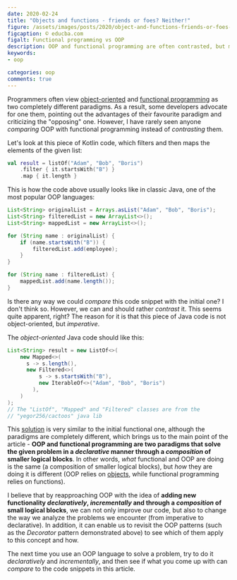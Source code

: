 ```yaml
---
date: 2020-02-24
title: "Objects and functions - friends or foes? Neither!"
figure: /assets/images/posts/2020/object-and-functions-friends-or-foes-neither/Functional-Programming-vs-OOP.png
figcaption: © educba.com
figalt: Functional programming vs OOP
description: OOP and functional programming are often contrasted, but maybe they should be compared instead?
keywords:
- oop

categories: oop
comments: true
---
```


Programmers often view [object-oriented] and [functional programming] as two completely different paradigms. As a result,
some developers advocate for one them, pointing out the advantages of their favourite paradigm and criticizing the
"opposing" one. However, I have rarely seen anyone *comparing* OOP with functional programming instead of
*contrasting* them.

<!--more-->

Let's look at this piece of Kotlin code, which filters and then maps the elements of the given list:

```kotlin
val result = listOf("Adam", "Bob", "Boris")
    .filter { it.startsWith("B") }
    .map { it.length }
```

This is how the code above usually looks like in classic Java, one of the most popular OOP languages:

```java
List<String> originalList = Arrays.asList("Adam", "Bob", "Boris");
List<String> filteredList = new ArrayList<>();
List<String> mappedList = new ArrayList<>();

for (String name : originalList) {
    if (name.startsWith("B")) {
        filteredList.add(employee);
    } 
}

for (String name : filteredList) {
    mappedList.add(name.length());
}
```

Is there any way we could *compare* this code snippet with the initial one? I don't think so. However, we can
and should rather *contrast* it. This seems quite apparent, right? The reason for it is that this piece of Java code is
not object-oriented, but *imperative*.

The *object-oriented* Java code should like this:

```java
List<String> result = new ListOf<>(
    new Mapped<>(
      s -> s.length(),
      new Filtered<>(
          s -> s.startsWith("B"),
          new IterableOf<>("Adam", "Bob", "Boris")
        ),
    )
);
// The "ListOf", "Mapped" and "Filtered" classes are from the
// "yegor256/cactoos" java lib
```
 
This [solution] is very similar to the initial functional one, although the paradigms are completely different, which brings
us to the main point of the article - **OOP and functional programming are two paradigms that solve the given problem
in a *declarative* manner through a *composition* of smaller logical blocks**. In other words, *what* functional and OOP
are doing is the same (a composition of smaller logical blocks), but *how* they are doing it is different
(OOP relies on [objects], while functional programming relies on functions).

I believe that by reapproaching OOP with the idea of **adding new functionality *declaratively*, *incrementally*
and through a *composition* of small logical blocks**,
we can not only improve our code, but also to change the way we analyze the problems we encounter (from imperative to
declarative). In addition, it can enable us to revisit the OOP patterns (such as the *Decorator* pattern demonstrated above)
to see which of them apply to this concept and how.

The next time you use an OOP language to solve a problem, try to do it *declaratively* and *incrementally*, and then
see if what you come up with can *compare* to the code snippets in this article. 


[functional programming]: https://en.wikipedia.org/wiki/Functional_programming
[object-oriented]: https://en.wikipedia.org/wiki/Object-oriented_programming
[solution]: https://www.yegor256.com/2015/02/26/composable-decorators.html
[objects]: /2018/07/27/props-file.html

[utility classes]: https://www.yegor256.com/2014/05/05/oop-alternative-to-utility-classes.html
[reducing scope]: https://www.yegor256.com/2019/03/12/data-and-maintainability.html
[fully encapsulated]: https://g4s8.github.io/fully-encapsulated/

